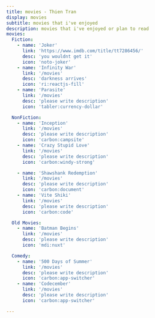 ```yaml
---
title: movies - Thien Tran
display: movies
subtitle: movies that i've enjoyed
description: movies that i've enjoyed or plan to read
movies:
  Fiction:
    - name: 'Joker'
      link: 'https://www.imdb.com/title/tt7286456/'
      desc: 'you wouldnt get it'
      icon: 'noto-joker'
    - name: 'Infinity War'
      link: '/movies'
      desc: 'darkness arrives'
      icon: 'ri:reactjs-fill'
    - name: 'Parasite'
      link: '/movies'
      desc: 'please write description'
      icon: 'tabler:currency-dollar'

  NonFiction:
    - name: 'Inception'
      link: '/movies'
      desc: 'please write description'
      icon: 'carbon:campsite'
    - name: 'Crazy Stupid Love'
      link: '/movies'
      desc: 'please write description'
      icon: 'carbon:windy-strong'

    - name: 'Shawshank Redemption'
      link: '/movies'
      desc: 'please write description'
      icon: 'carbon:document'
    - name: 'Vite Shiki'
      link: '/movies'
      desc: 'please write description'
      icon: 'carbon:code'

  Old Movies:
    - name: 'Batman Begins'
      link: '/movies'
      desc: 'please write description'
      icon: 'mdi:nuxt'

  Comedy:
    - name: '500 Days of Summer'
      link: '/movies'
      desc: 'please write description'
      icon: 'carbon:app-switcher'
    - name: 'Codecember'
      link: '/movies'
      desc: 'please write description'
      icon: 'carbon:app-switcher'

---
```


<ListMovies :movies="frontmatter.movies"/>
